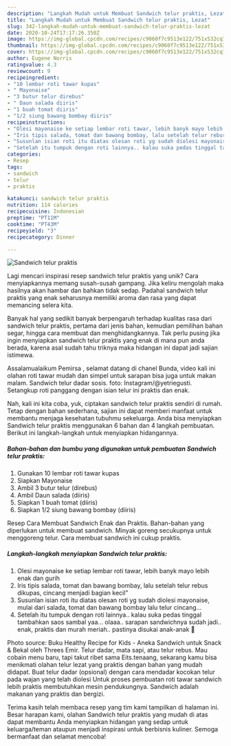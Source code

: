 ```yaml
---
description: "Langkah Mudah untuk Membuat Sandwich telur praktis, Lezat"
title: "Langkah Mudah untuk Membuat Sandwich telur praktis, Lezat"
slug: 342-langkah-mudah-untuk-membuat-sandwich-telur-praktis-lezat
date: 2020-10-24T17:17:26.350Z
image: https://img-global.cpcdn.com/recipes/c9060f7c9513e122/751x532cq70/sandwich-telur-praktis-foto-resep-utama.jpg
thumbnail: https://img-global.cpcdn.com/recipes/c9060f7c9513e122/751x532cq70/sandwich-telur-praktis-foto-resep-utama.jpg
cover: https://img-global.cpcdn.com/recipes/c9060f7c9513e122/751x532cq70/sandwich-telur-praktis-foto-resep-utama.jpg
author: Eugene Norris
ratingvalue: 4.3
reviewcount: 9
recipeingredient:
- "10 lembar roti tawar kupas"
- " Mayonaise"
- "3 butur telur direbus"
- " Daun salada diiris"
- "1 buah tomat diiris"
- "1/2 siung bawang bombay diiris"
recipeinstructions:
- "Olesi mayonaise ke setiap lembar roti tawar, lebih banyk mayo lebih enak dan gurih"
- "Iris tipis salada, tomat dan bawang bombay, lalu setelah telur rebus dikupas, cincang menjadi bagian kecil”"
- "Susunlan isian roti itu diatas olesan roti yg sudah diolesi mayonaise, mulai dari salada, tomat dan bawang bombay lalu telur cincang..."
- "Setelah itu tumpuk dengan roti lainnya.. kalau suka pedas tinggal tambahkan saos sambal yaa... olaaa.. sarapan sandwichnya sudah jadi.. enak, praktis dan murah meriah.. pastinya disukai anak-anak 🤗"
categories:
- Resep
tags:
- sandwich
- telur
- praktis

katakunci: sandwich telur praktis 
nutrition: 114 calories
recipecuisine: Indonesian
preptime: "PT11M"
cooktime: "PT43M"
recipeyield: "3"
recipecategory: Dinner

---
```



![Sandwich telur praktis](https://img-global.cpcdn.com/recipes/c9060f7c9513e122/751x532cq70/sandwich-telur-praktis-foto-resep-utama.jpg)

Lagi mencari inspirasi resep sandwich telur praktis yang unik? Cara menyiapkannya memang susah-susah gampang. Jika keliru mengolah maka hasilnya akan hambar dan bahkan tidak sedap. Padahal sandwich telur praktis yang enak seharusnya memiliki aroma dan rasa yang dapat memancing selera kita.

Banyak hal yang sedikit banyak berpengaruh terhadap kualitas rasa dari sandwich telur praktis, pertama dari jenis bahan, kemudian pemilihan bahan segar, hingga cara membuat dan menghidangkannya. Tak perlu pusing jika ingin menyiapkan sandwich telur praktis yang enak di mana pun anda berada, karena asal sudah tahu triknya maka hidangan ini dapat jadi sajian istimewa.

Assalamualaikum Pemirsa , selamat datang di chanel Bunda, video kali ini olahan roti tawar mudah dan simpel untuk sarapan bisa juga untuk makan malam. Sandwich telur dadar sosis. foto: Instagram/@yetriegusti. Setangkup roti panggang dengan isian telur ini praktis dan enak.


Nah, kali ini kita coba, yuk, ciptakan sandwich telur praktis sendiri di rumah. Tetap dengan bahan sederhana, sajian ini dapat memberi manfaat untuk membantu menjaga kesehatan tubuhmu sekeluarga. Anda bisa menyiapkan Sandwich telur praktis menggunakan 6 bahan dan 4 langkah pembuatan. Berikut ini langkah-langkah untuk menyiapkan hidangannya.

<!--inarticleads1-->

##### Bahan-bahan dan bumbu yang digunakan untuk pembuatan Sandwich telur praktis:

1. Gunakan 10 lembar roti tawar kupas
1. Siapkan  Mayonaise
1. Ambil 3 butur telur (direbus)
1. Ambil  Daun salada (diiris)
1. Siapkan 1 buah tomat (diiris)
1. Siapkan 1/2 siung bawang bombay (diiris)


Resep Cara Membuat Sandwich Enak dan Praktis. Bahan-bahan yang diperlukan untuk membuat sandwich. Minyak goreng secukupnya untuk menggoreng telur. Cara membuat sandwich ini cukup praktis. 

<!--inarticleads2-->

##### Langkah-langkah menyiapkan Sandwich telur praktis:

1. Olesi mayonaise ke setiap lembar roti tawar, lebih banyk mayo lebih enak dan gurih
1. Iris tipis salada, tomat dan bawang bombay, lalu setelah telur rebus dikupas, cincang menjadi bagian kecil”
1. Susunlan isian roti itu diatas olesan roti yg sudah diolesi mayonaise, mulai dari salada, tomat dan bawang bombay lalu telur cincang...
1. Setelah itu tumpuk dengan roti lainnya.. kalau suka pedas tinggal tambahkan saos sambal yaa... olaaa.. sarapan sandwichnya sudah jadi.. enak, praktis dan murah meriah.. pastinya disukai anak-anak 🤗


Photo source: Buku Healthy Recipe for Kids - Aneka Sandwich untuk Snack &amp; Bekal oleh Threes Emir. Telur dadar, mata sapi, atau telur rebus. Mau cobain menu baru, tapi takut ribet sama Eits.tenaang, sekarang kamu bisa menikmati olahan telur lezat yang praktis dengan bahan yang mudah didapat. Buat telur dadar (opsional) dengan cara mendadar kocokan telur pada wajan yang telah diolesi Untuk proses pembuatan roti tawar sandwich lebih praktis membutuhkan mesin pendukungnya. Sandwich adalah makanan yang praktis dan bergizi. 

Terima kasih telah membaca resep yang tim kami tampilkan di halaman ini. Besar harapan kami, olahan Sandwich telur praktis yang mudah di atas dapat membantu Anda menyiapkan hidangan yang sedap untuk keluarga/teman ataupun menjadi inspirasi untuk berbisnis kuliner. Semoga bermanfaat dan selamat mencoba!
